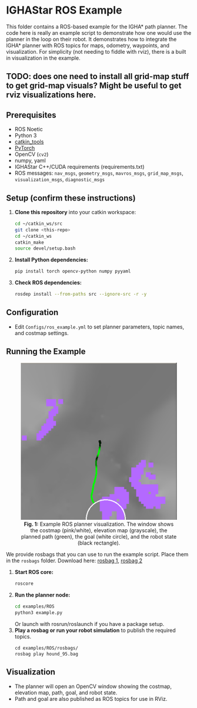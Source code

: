 # IGHAStar ROS Example

This folder contains a ROS-based example for the IGHA* path planner. The code here is really an example script to demonstrate how one would use the planner in the loop on their robot. 
It demonstrates how to integrate the IGHA* planner with ROS topics for maps, odometry, waypoints, and visualization.
For simplicity (not needing to fiddle with rviz), there is a built in visualization in the example.

## TODO: does one need to install all grid-map stuff to get grid-map visuals? Might be useful to get rviz visualizations here.


## Prerequisites
- ROS Noetic
- Python 3
- [catkin_tools](https://catkin-tools.readthedocs.io/en/latest/)
- [PyTorch](https://pytorch.org/)
- OpenCV (`cv2`)
- numpy, yaml
- IGHAStar C++/CUDA requirements (requirements.txt)
- ROS messages: `nav_msgs`, `geometry_msgs`, `mavros_msgs`, `grid_map_msgs`, `visualization_msgs`, `diagnostic_msgs`

## Setup (confirm these instructions)
1. **Clone this repository** into your catkin workspace:
   ```bash
   cd ~/catkin_ws/src
   git clone <this-repo>
   cd ~/catkin_ws
   catkin_make
   source devel/setup.bash
   ```
2. **Install Python dependencies:**
   ```bash
   pip install torch opencv-python numpy pyyaml
   ```
3. **Check ROS dependencies:**
   ```bash
   rosdep install --from-paths src --ignore-src -r -y
   ```

## Configuration
- Edit `Configs/ros_example.yml` to set planner parameters, topic names, and costmap settings.

## Running the Example


<figure align="center">
  <img src="../../Content/ROS/ros_example.png" alt="ROS Example Visualization" width="600"/>
  <figcaption><b>Fig. 1:</b> Example ROS planner visualization. The window shows the costmap (pink/white), elevation map (grayscale), the planned path (green), the goal (white circle), and the robot state (black rectangle).</figcaption>
</figure>

We provide rosbags that you can use to run the example script. Place them in the `rosbags` folder. Download here: [rosbag 1](https://drive.google.com/file/d/1zV0f3NbPuyewwbHUlrcuboj-PMrPixwG/view?usp=sharing), [rosbag 2](https://drive.google.com/file/d/1BPsypv83_W5EtcodyV2W75BSK3rVE3mX/view?usp=sharing)

1. **Start ROS core:**
   ```bash
   roscore
   ```
2. **Run the planner node:**
   ```bash
   cd examples/ROS
   python3 example.py
   ```
   Or launch with rosrun/roslaunch if you have a package setup.
3. **Play a rosbag or run your robot simulation** to publish the required topics.
   ```
   cd examples/ROS/rosbags/
   rosbag play hound_95.bag
   ```

## Visualization
- The planner will open an OpenCV window showing the costmap, elevation map, path, goal, and robot state.
- Path and goal are also published as ROS topics for use in RViz.

